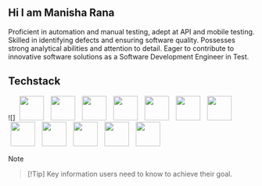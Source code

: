 ##  Hi I am Manisha Rana
Proficient in automation and manual testing, adept at
API and mobile testing. Skilled in identifying defects
and ensuring software quality. Possesses strong
analytical abilities and attention to detail. Eager to
contribute to innovative software solutions as a
Software Development Engineer in Test.
## Techstack 
![]
<img src="https://user-images.githubusercontent.com/25181517/184103699-d1b83c07-2d83-4d99-9a1e-83bd89e08117.png" height = "50px" width = "50px" hspace="5px" />
<img src="https://user-images.githubusercontent.com/25181517/184117353-4b437677-c4bb-4f4c-b448-af4920576732.png" height = "50px" width = "50px" hspace="5px" />
<img src="https://user-images.githubusercontent.com/68279555/200387386-276c709f-380b-46cc-81fd-f292985927a8.png" height = "50px" width = "50px" hspace="5px" />
<img src="https://user-images.githubusercontent.com/25181517/117207242-07d5a700-adf4-11eb-975e-be04e62b984b.png" height = "50px" width = "50px" hspace="5px" />
<img src="https://user-images.githubusercontent.com/25181517/117533873-484d4480-afef-11eb-9fad-67c8605e3592.png" height = "50px" width = "50px" hspace="5px" />
<img src="https://user-images.githubusercontent.com/25181517/117201156-9a724800-adec-11eb-9a9d-3cd0f67da4bc.png" height = "50px" width = "50px" hspace="5px" />
<img src="https://user-images.githubusercontent.com/25181517/117201470-f6d56780-adec-11eb-8f7c-e70e376cfd07.png" height = "50px" width = "50px" hspace="5px" />
<img src="https://user-images.githubusercontent.com/25181517/117447155-6a868a00-af3d-11eb-9cfe-245df15c9f3f.png" height = "50px" width = "50px" hspace="5px" />
<img src="https://user-images.githubusercontent.com/25181517/183912952-83784e94-629d-4c34-a961-ae2ae795b662.png" height = "50px" width = "50px" hspace="5px" />
<img src="https://user-images.githubusercontent.com/25181517/192108891-d86b6220-e232-423a-bf5f-90903e6887c3.png" height = "50px" width = "50px" hspace="5px" />
<img src="https://user-images.githubusercontent.com/25181517/192109061-e138ca71-337c-4019-8d42-4792fdaa7128.png" height = "50px" width = "50px" hspace="5px" /> 
<img src="https://user-images.githubusercontent.com/25181517/192108374-8da61ba1-99ec-41d7-80b8-fb2f7c0a4948.png" height = "50px" width = "50px" hspace="5px" /> 
> [!Note]
>

>  [!Tip]
> Key information users need to know to achieve their goal.
<!---
Manisha-Rana12/Manisha-Rana12 is a ✨ special ✨ repository because its `README.md` (this file) appears on your GitHub profile.
You can click the Preview link to take a look at your changes.
--->
